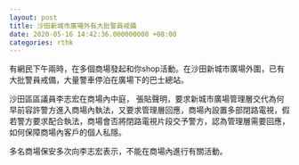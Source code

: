 ```yaml
---
layout: post
title: 沙田新城市廣場外有大批警員戒備
date: 2020-05-16 14:42:36.000000000 +08:00
categories: rthk
---
```


有網民下午兩時，在多個商場發起和你shop活動。在沙田新城市廣場外圍，已有大批警員戒備，大量警車停泊在廣場下的巴士總站。

沙田區區議員李志宏在商場內中庭， 張貼聲明，要求新城市廣場管理層交代為何早前容許警方進入商場內執法，又要求管理層回應，商場內設置多部閉路電視，假若警方要求配合執法，商場會否將閉路電視片段交予警方，認為管理層需要回應，如何保障商場內客戶的個人私隱。

多名商場保安多次向李志宏表示，不能在商場內進行有關活動。
